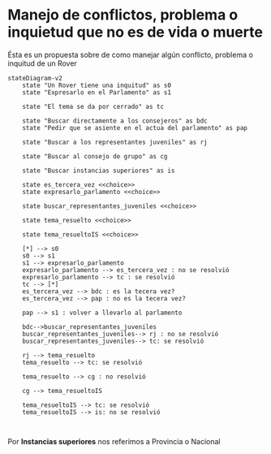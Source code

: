 # Manejo de conflictos, problema o inquietud que no es de vida o muerte

Ésta es un propuesta sobre de como manejar algún conflicto, problema o inquitud de un Rover


```mermaid
stateDiagram-v2
    state "Un Rover tiene una inquitud" as s0
    state "Expresarlo en el Parlamento" as s1

    state "El tema se da por cerrado" as tc

    state "Buscar directamente a los consejeros" as bdc
    state "Pedir que se asiente en el actua del parlamento" as pap

    state "Buscar a los representantes juveniles" as rj

    state "Buscar al consejo de grupo" as cg

    state "Buscar instancias superiores" as is
    
    state es_tercera_vez <<choice>>    
    state expresarlo_parlamento <<choice>>

    state buscar_representantes_juveniles <<choice>>

    state tema_resuelto <<choice>>

    state tema_resueltoIS <<choice>>
    
    [*] --> s0
    s0 --> s1
    s1 --> expresarlo_parlamento
    expresarlo_parlamento --> es_tercera_vez : no se resolvió
    expresarlo_parlamento --> tc : se resolvió
    tc --> [*]
    es_tercera_vez --> bdc : es la tecera vez?
    es_tercera_vez --> pap : no es la tecera vez?

    pap --> s1 : volver a llevarlo al parlamento

    bdc-->buscar_representantes_juveniles
    buscar_representantes_juveniles--> rj : no se resolvió
    buscar_representantes_juveniles--> tc: se resolvió
    
    rj --> tema_resuelto
    tema_resuelto --> tc: se resolvió

    tema_resuelto --> cg : no resolvió
    
    cg --> tema_resueltoIS

    tema_resueltoIS --> tc: se resolvió
    tema_resueltoIS --> is: no se resolvió
    
    
```


Por **Instancias superiores** nos referimos a Provincia o Nacional



